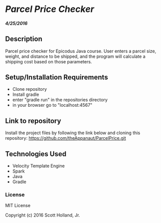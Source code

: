 # _Parcel Price Checker_

#### _4/25/2016_

## Description
Parcel price checker for Epicodus Java course. User enters a parcel size, weight, and distance to be shipped, and the program will calculate a shipping cost based on those parameters.

## Setup/Installation Requirements
* Clone repository
* Install gradle
* enter "gradle run" in the repositories directory
* in your browser go to "localhost:4567"

## Link to repository
Install the project files by following the link below and cloning this repository:
https://github.com/theAppanaut/ParcelPrice.git

## Technologies Used
* Velocity Template Engine
* Spark
* Java
* Gradle

### License

MIT License

Copyright (c) 2016 Scott Holland, Jr.
